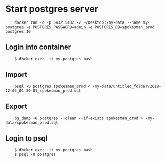 # Start postgres server
```
    docker run -d -p 5432:5432 -v ~/Desktop:/my-data --name my-postgres -e POSTGRES_PASSWORD=admin -e POSTGRES_DB=spokesman_prod postgres:10
```

## Login into container
```
    $ docker exec -it my-postgres bash
```

## Import
```
    psql -U postgres spokesman_prod < /my-data/untitled_folder/2018-12-02_01-30-01_spokesman_prod.sql
```

## Export
```
    pg_dump -U postgres --clean --if-exists spokesman_prod > /my-data/spokesman_prod.sql
```

## Login to psql
```
    $ docker exec -it my-postgres bash
    $ psql -U postgres
```